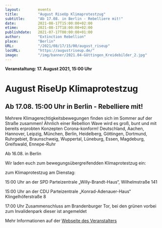 ```yaml
---
layout:        events
title:         "August RiseUp Klimaprotestzug"
subtitle:      "Ab 17.08. in Berlin - Rebelliere mit!"
date:          2021-08-17T15:00:00+02:00
etime:         2021-08-17T18:00:00+02:00
publishdate:   2021-07-17T00:00:00+01:00
author:        "Extinction Rebellion"
place:         "Berlin"
URL:           "/2021/08/17/15/00/august_riseup"
locURL:        "https://augustriseup.de/"
image:         "/img/banner/2021.04-Göttingen_Kreidebilder_2.jpg"
---
```


**Veranstaltung: 17. August 2021, 15:00 Uhr**

August RiseUp Klimaprotestzug
===========

Ab 17.08. 15:00 Uhr in Berlin - Rebelliere mit!
-----------

Mehrere Klimagerechtigkeitsbewegungen finden sich im Sommer auf der Straße zusammen! Ähnlich einer Rebellion Wave wird es groß, bunt und mit bereits erprobten Konzepten Corona-konform!
Deutschland, Aachen, Hannover, Leipzig, München, Berlin, Heidelberg, Göttingen, Dortmund, Ruhrgebiet, Braunschweig, Wuppertal, Lüneburg, Essen, Magdeburg, Greifswald, Ennepe-Ruhr

Ab 16.08. in Berlin

Wir laden euch zum bewegungsübergreifendden Klimaprotestzug ein:

zum Klimaprotestzug am Dienstag:

15:00 Uhr an der SPD Parteizentrale „Willy-Brandt-Haus“, Wilhelmstraße 141

15:00 Uhr an der CDU Parteizentrale „Konrad-Adenauer-Haus“ Klingelhöferstraße 8

17:00 Uhr Zusammenschluss am Brandenburger Tor, bei den grünen vorbei zum Invalidenpark dieser ist angemeldet



Mehr Informationen auf der [Webseite des Veranstalters](https://augustriseup.de/klimaprotestzug/)
